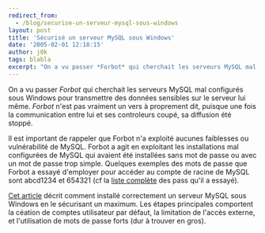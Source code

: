 ```yaml
---
redirect_from:
  - /blog/securise-un-serveur-mysql-sous-windows
layout: post
title: 'Sécurisé un serveur MySQL sous Windows'
date: '2005-02-01 12:18:15'
author: j0k
tags: blabla
excerpt: "On a vu passer *Forbot* qui cherchait les serveurs MySQL mal configurés sous Windows pour transmettre des données sensibles sur le serveur lui même. *Forbot* n'est pas vraiment un vers à proprement dit, puisque une fois la communication entre lui et ses controleurs coupé, sa diffusion été stoppé.     \nIl est important de rappeler que Forbot n'a exploité aucunes      …"
---
```


On a vu passer *Forbot* qui cherchait les serveurs MySQL mal configurés sous Windows pour transmettre des données sensibles sur le serveur lui même. *Forbot* n'est pas vraiment un vers à proprement dit, puisque une fois la communication entre lui et ses controleurs coupé, sa diffusion été stoppé.

Il est important de rappeler que Forbot n'a exploité aucunes faiblesses ou vulnérabilité de MySQL. Forbot a agit en exploitant les installations mal configurées de MySQL qui avaient été installées sans mot de passe ou avec un mot de passe trop simple. Quelques exemples des mots de passe que Forbot a essayé d'employer pour accéder au compte de racine de MySQL sont abcd1234 et 654321 (cf la [liste complète](http://www3.ca.com/securityadvisor/virusinfo/virus.aspx?id=41547) des pass qu'il a essayé).

[Cet article](http://www.vbmysql.com/articles/security/securing_mysql_windows.html) décrit comment installé correctement un serveur MySQL sous Windows en le sécurisant un maximum. Les étapes principales comportent la céation de comptes utilisateur par défaut, la limitation de l'accès externe, et l'utilisation de mots de passe forts (dur à trouver en gros).
